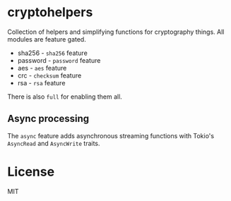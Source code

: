 # cryptohelpers

Collection of helpers and simplifying functions for cryptography things.
All modules are feature gated.

* sha256 - `sha256` feature
* password - `password` feature
* aes - `aes` feature
* crc - `checksum` feature
* rsa - `rsa` feature

There is also `full` for enabling them all.

## Async processing
The `async` feature adds asynchronous streaming functions with Tokio's `AsyncRead` and `AsyncWrite` traits.

# License
MIT
